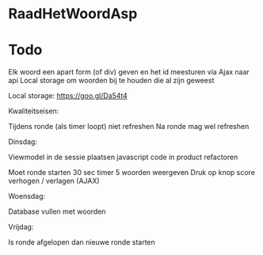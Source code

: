 # RaadHetWoordAsp

# Todo

Elk woord een apart form (of div) geven en het id meesturen via Ajax naar api
Local storage om woorden bij te houden die al zijn geweest

Local storage: https://goo.gl/Da54t4

Kwaliteitseisen:

Tijdens ronde (als timer loopt) niet refreshen
Na ronde mag wel refreshen

Dinsdag:

Viewmodel in de sessie plaatsen
javascript code in product refactoren

Moet ronde starten
	30 sec timer
	5 woorden weergeven
	Druk op knop score verhogen / verlagen (AJAX)

Woensdag:

Database vullen met woorden

Vrijdag: 

Is ronde afgelopen dan nieuwe ronde starten
